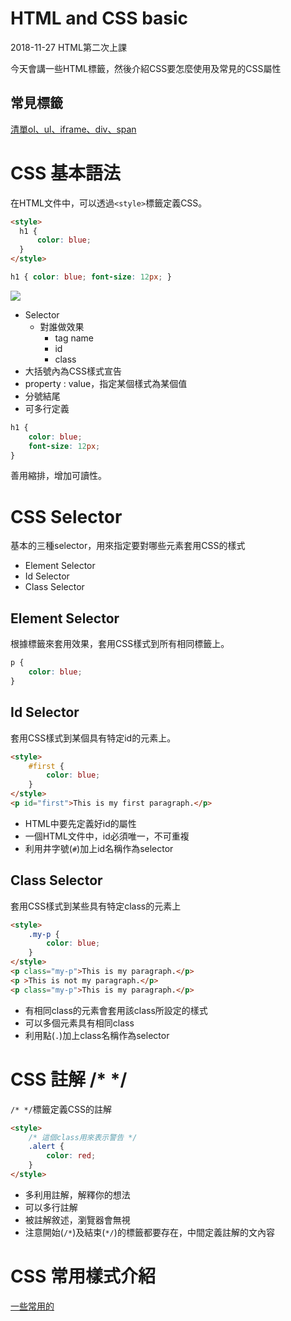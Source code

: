 # HTML and CSS basic

2018-11-27 HTML第二次上課

今天會講一些HTML標籤，然後介紹CSS要怎麼使用及常見的CSS屬性

## 常見標籤

[清單ol、ul、iframe、div、span](tag_ol,ul,iframe,div,span.md)

# CSS 基本語法

在HTML文件中，可以透過```<style>```標籤定義CSS。

```html
<style>
  h1 {
      color: blue;
  }
</style>
```

```css
h1 { color: blue; font-size: 12px; }
```
![](https://i.imgur.com/1DtqKZh.png)

- Selector
    - 對誰做效果
        - tag name
        - id
        - class
- 大括號內為CSS樣式宣告
- property : value，指定某個樣式為某個值
- 分號結尾
- 可多行定義

```css
h1 {
    color: blue;
    font-size: 12px;
}
```

善用縮排，增加可讀性。

# CSS Selector

基本的三種selector，用來指定要對哪些元素套用CSS的樣式

- Element Selector
- Id Selector
- Class Selector

## Element Selector

根據標籤來套用效果，套用CSS樣式到所有相同標籤上。

```css
p {
    color: blue;
}
```

## Id Selector

套用CSS樣式到某個具有特定id的元素上。

```html
<style>
    #first {
        color: blue;
    }
</style>
<p id="first">This is my first paragraph.</p>
```

- HTML中要先定義好id的屬性
- 一個HTML文件中，id必須唯一，不可重複
- 利用井字號(```#```)加上id名稱作為selector

## Class Selector

套用CSS樣式到某些具有特定class的元素上

```html
<style>
    .my-p {
        color: blue;
    }
</style>
<p class="my-p">This is my paragraph.</p>
<p >This is not my paragraph.</p>
<p class="my-p">This is my paragraph.</p>
```

- 有相同class的元素會套用該class所設定的樣式
- 可以多個元素具有相同class
- 利用點(```.```)加上class名稱作為selector

# CSS 註解 /* */

```/* */```標籤定義CSS的註解

```html
<style>
    /* 這個class用來表示警告 */
    .alert {
        color: red;
    }
</style>
```

- 多利用註解，解釋你的想法
- 可以多行註解
- 被註解敘述，瀏覽器會無視
- 注意開始(```/*```)及結束(```*/```)的標籤都要存在，中間定義註解的文內容

# CSS 常用樣式介紹

[一些常用的](css.md)
